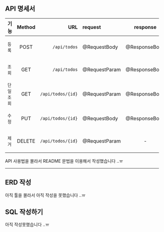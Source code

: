 ## API 명세서
| 기능 | Method | URL | request | response | 상태코드 |
|:---|:---:|---:|:---|:---:|---:|
| `등록` |  POST | `/api/todos` |@RequestBody|@ResponseBody|200:정상등록
| `조회` | GET | `/api/todos` |@RequestParam|@ResponseBody|200:정상등록
| `단일 조회` | GET | `/api/todos/{id}` |@RequestParam|@ResponseBody|200:정상등록
| `수정` | PUT | `/api/todos/{id}` |@RequestBody|@ResponseBody|200:정상등록
| `제거` | DELETE |  `/api/todos/{id}`|@RequestParam| - |200:정상등록
API 사용법을 몰라서 README 문법을 이용해서 작성했습니다 ..ㅠ

---
## ERD 작성
아직 툴을 몰라서 아직 작성을 못했습니다 ..ㅠ

## SQL 작성하기
아직 작성못했습니다 ..ㅠ
